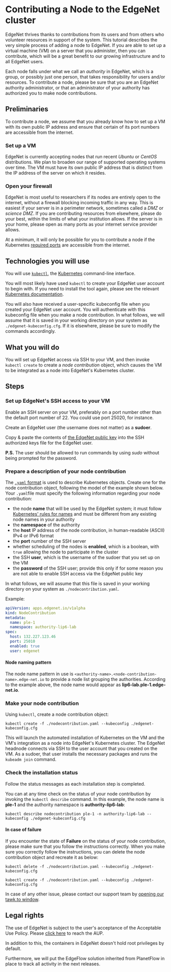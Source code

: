 # Contributing a Node to the EdgeNet cluster

EdgeNet thrives thanks to contributions from its users and from others who volunteer resources in support of the system. This tutorial describes the very simple process of adding a node to EdgeNet. If you are able to set up a virtual machine (VM) on a server that you administer, then you can contribute, which will be a great benefit to our growing infrastructure and to all EdgeNet users.

Each node falls under what we call an *authority* in EdgeNet, which is a group, or possibly just one person, that takes responsibility for users and/or resources. To contribute a node, please be sure that you are an EdgeNet authority administrator, or that an administrator of your authority has authorized you to make node contributions.

## Preliminaries

To contribute a node, we assume that you already know how to set up a VM with its own public IP address and ensure that certain of its port numbers are accessible from the internet.

### Set up a VM

EdgeNet is currently accepting nodes that run recent *Ubuntu* or *CentOS* distributions. We plan to broaden our range of supported operating systems over time. The VM must have its own public IP address that is distinct from the IP address of the server on which it resides.

### Open your firewall

EdgeNet is most useful to researchers if its nodes are entirely open to the internet, without a firewall blocking incoming traffic in any way. This is easiest if your server is in a perimeter network, sometimes called a *DMZ* or *science DMZ*. If you are contributing resources from elsewhere, please do your best, within the limits of what your institution allows. If the server is in your home, please open as many ports as your internet service provider allows.

At a minimum, it will only be possible for you to contribute a node if the Kubernetes [required ports](https://kubernetes.io/docs/setup/production-environment/tools/kubeadm/install-kubeadm/#check-required-ports) are accessible from the internet.

## Technologies you will use

You will use [``kubectl``](https://kubernetes.io/docs/reference/kubectl/overview/), the [Kubernetes](https://kubernetes.io/) command-line interface.

You will most likely have used ``kubectl`` to create your EdgeNet user account to begin with. If you need to install the tool again, please see the relevant [Kubernetes documentation](https://kubernetes.io/docs/tasks/tools/install-kubectl/).

You will also have received a user-specific kubeconfig file when you created your EdgeNet user account. You will authenticate with this kubeconfig file when you make a node contribution. In what follows, we will assume that it is saved in your working directory on your system as ``./edgenet-kubeconfig.cfg``. If it is elsewhere, please be sure to modify the commands accordingly.


## What you will do

You will set up EdgeNet access via SSH to your VM, and then invoke ```kubectl create``` to create a *node contribution* object, which causes the VM to be integrated as a node into EdgeNet's Kubernetes cluster.


## Steps

### Set up EdgeNet's SSH access to your VM

Enable an SSH server on your VM, preferably on a port number other than the default port number of 22. You could use port 25020, for instance.

Create an EdgeNet user (the username does not matter) as a **sudoer**.

Copy & paste the contents of [the EdgeNet public key](https://github.com/EdgeNet-project/edgenet/blob/master/config/id_rsa.pub) into the SSH authorized keys file for the EdgeNet user.

**P.S.** The user should be allowed to run commands by using *sudo* without being prompted for the password.

### Prepare a description of your node contribution

The [``.yaml`` format](https://kubernetes.io/docs/concepts/overview/working-with-objects/kubernetes-objects/) is used to describe Kubernetes objects. Create one for the node contribution object, following the model of the example shown below. Your ``.yaml``file must specify the following information regarding your node contribution:
- the node **name** that will be used by the EdgeNet system; it must follow [Kubernetes' rules for names](https://kubernetes.io/docs/concepts/overview/working-with-objects/names/) and must be different from any existing node names in your authority
- the **namespace** of the authority
- the **host** IP address of the node contribution, in human-readable (ASCII) IPv4 or IPv6 format
- the **port** number of the SSH server
- whether scheduling of the nodes is **enabled**, which is a boolean, with ```true``` allowing the node to participate in the cluster
- the SSH **user**, which is the username of the sudoer that you set up on the VM
- the **password** of the SSH user; provide this only if for some reason you are not able to enable SSH access via the EdgeNet public key

In what follows, we will assume that this file is saved in your working directory on your system as ``./nodecontribution.yaml``.

Example:
```yaml
apiVersion: apps.edgenet.io/v1alpha
kind: NodeContribution
metadata:
  name: ple-1
  namespace: authority-lip6-lab
spec:
  host: 132.227.123.46
  port: 25010
  enabled: true
  user: edgenet
```

#### Node naming pattern

The node name pattern in use is `<authority-name>.<node-contribution-name>.edge-net.io` to provide a node list grouping the authorities. According to the example above, the node name would appear as **lip6-lab.ple-1.edge-net.io**.

### Make your node contribution

Using ``kubectl``, create a node contribution object:

```
kubectl create -f ./nodecontribution.yaml --kubeconfig ./edgenet-kubeconfig.cfg
```

This will launch the automated installation of Kubernetes on the VM and the VM's integration as a node into EdgeNet's Kubernetes cluster. The EdgeNet headnode connects via SSH to the user account that you created on the VM. As a sudoer, that user installs the necessary packages and runs the ```kubeadm join``` command.


### Check the installation status

Follow the status messages as each installation step is completed.

You can at any time check on the status of your node contribution by invoking the ```kubectl describe``` command. In this example, the node name is **ple-1** and the authority namespace is **authority-lip6-lab**:

```
kubectl describe nodecontribution ple-1 -n authority-lip6-lab --kubeconfig ./edgenet-kubeconfig.cfg
```

#### In case of failure

If you encounter the state of **Failure** on the status of your node contribution, please make sure that you follow the instructions correctly. When you make sure you correctly follow the instructions, you can delete the node contribution object and recreate it as below:

```
kubectl delete -f ./nodecontribution.yaml --kubeconfig ./edgenet-kubeconfig.cfg
```

```
kubectl create -f ./nodecontribution.yaml --kubeconfig ./edgenet-kubeconfig.cfg
```

In case of any other issue, please contact our support team by [opening our tawk.to window](https://tawk.to/edgenet).

## Legal rights

The use of EdgeNet is subject to the user's acceptance of the Acceptable Use Policy. Please [click here](https://edge-net.org/aup.html) to reach the AUP.

In addition to this, the containers in EdgeNet doesn't hold root privileges by default.

Furthermore, we will put the EdgeFlow solution inherited from PlanetFlow in place to track all activity in the next releases.
